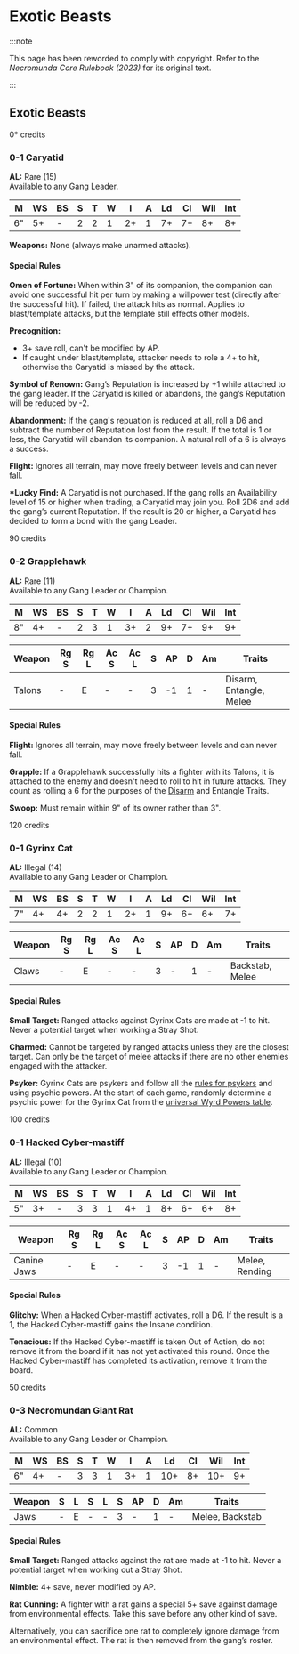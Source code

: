 # Exotic Beasts

:::note

This page has been reworded to comply with copyright. Refer to the _Necromunda Core Rulebook (2023)_ for its original text.

:::

## Exotic Beasts[](https://necrovox.org/docs/armoury/status-items/#exotic-beasts "Direct link to Exotic Beasts")

0\* credits

### 0-1 Caryatid[](https://necrovox.org/docs/armoury/status-items/#0-1-caryatid "Direct link to 0-1 Caryatid")

**AL:** Rare (15)  
Available to any Gang Leader.

| M | WS | BS | S | T | W | I | A | Ld | Cl | Wil | Int |
| --- | --- | --- | --- | --- | --- | --- | --- | --- | --- | --- | --- |
| 6" | 5+ | \- | 2 | 2 | 1 | 2+ | 1 | 7+ | 7+ | 8+ | 8+ |

**Weapons:** None (always make unarmed attacks).

#### Special Rules[](https://necrovox.org/docs/armoury/status-items/#special-rules "Direct link to Special Rules")

**Omen of Fortune:** When within 3" of its companion, the companion can avoid one successful hit per turn by making a willpower test (directly after the successful hit). If failed, the attack hits as normal. Applies to blast/template attacks, but the template still effects other models.

**Precognition:**

-   3+ save roll, can't be modified by AP.
-   If caught under blast/template, attacker needs to role a 4+ to hit, otherwise the Caryatid is missed by the attack.

**Symbol of Renown:** Gang’s Reputation is increased by +1 while attached to the gang leader. If the Caryatid is killed or abandons, the gang’s Reputation will be reduced by -2.

**Abandonment:** If the gang's repuation is reduced at all, roll a D6 and subtract the number of Reputation lost from the result. If the total is 1 or less, the Caryatid will abandon its companion. A natural roll of a 6 is always a success.

**Flight:** Ignores all terrain, may move freely between levels and can never fall.

**\*Lucky Find:** A Caryatid is not purchased. If the gang rolls an Availability level of 15 or higher when trading, a Caryatid may join you. Roll 2D6 and add the gang’s current Reputation. If the result is 20 or higher, a Caryatid has decided to form a bond with the gang Leader.

90 credits

### 0-2 Grapplehawk[](https://necrovox.org/docs/armoury/status-items/#0-2-grapplehawk "Direct link to 0-2 Grapplehawk")

**AL:** Rare (11)  
Available to any Gang Leader or Champion.

| M | WS | BS | S | T | W | I | A | Ld | Cl | Wil | Int |
| --- | --- | --- | --- | --- | --- | --- | --- | --- | --- | --- | --- |
| 8" | 4+ | \- | 2 | 3 | 1 | 3+ | 2 | 9+ | 7+ | 9+ | 9+ |

| Weapon | Rg S | Rg L | Ac S | Ac L | S | AP | D | Am | Traits |
| --- | --- | --- | --- | --- | --- | --- | --- | --- | --- |
| Talons | \- | E | \- | \- | 3 | \-1 | 1 | \- | Disarm, Entangle, Melee |

#### Special Rules[](https://necrovox.org/docs/armoury/status-items/#special-rules-1 "Direct link to Special Rules")

**Flight:** Ignores all terrain, may move freely between levels and can never fall.

**Grapple:** If a Grapplehawk successfully hits a fighter with its Talons, it is attached to the enemy and doesn't need to roll to hit in future attacks. They count as rolling a 6 for the purposes of the [Disarm](https://necrovox.org/docs/gang-fighters-and-their-weaponry/skills/#3-disarm) and Entangle Traits.

**Swoop:** Must remain within 9" of its owner rather than 3".

120 credits

### 0-1 Gyrinx Cat[](https://necrovox.org/docs/armoury/status-items/#0-1-gyrinx-cat "Direct link to 0-1 Gyrinx Cat")

**AL:** Illegal (14)  
Available to any Gang Leader or Champion.

| M | WS | BS | S | T | W | I | A | Ld | Cl | Wil | Int |
| --- | --- | --- | --- | --- | --- | --- | --- | --- | --- | --- | --- |
| 7" | 4+ | 4+ | 2 | 2 | 1 | 2+ | 1 | 9+ | 6+ | 6+ | 7+ |

| Weapon | Rg S | Rg L | Ac S | Ac L | S | AP | D | Am | Traits |
| --- | --- | --- | --- | --- | --- | --- | --- | --- | --- |
| Claws | \- | E | \- | \- | 3 | \- | 1 | \- | Backstab, Melee |

#### Special Rules[](https://necrovox.org/docs/armoury/status-items/#special-rules-2 "Direct link to Special Rules")

**Small Target:** Ranged attacks against Gyrinx Cats are made at -1 to hit. Never a potential target when working a Stray Shot.

**Charmed:** Cannot be targeted by ranged attacks unless they are the closest target. Can only be the target of melee attacks if there are no other enemies engaged with the attacker.

**Psyker:** Gyrinx Cats are psykers and follow all the [rules for psykers](https://necrovox.org/docs/the-rules/psykers) and using psychic powers. At the start of each game, randomly determine a psychic power for the Gyrinx Cat from the [universal Wyrd Powers table](https://necrovox.org/docs/the-rules/psykers#wyrd-powers).

100 credits

### 0-1 Hacked Cyber-mastiff[](https://necrovox.org/docs/armoury/status-items/#0-1-hacked-cyber-mastiff "Direct link to 0-1 Hacked Cyber-mastiff")

**AL:** Illegal (10)  
Available to any Gang Leader or Champion.

| M | WS | BS | S | T | W | I | A | Ld | Cl | Wil | Int |
| --- | --- | --- | --- | --- | --- | --- | --- | --- | --- | --- | --- |
| 5" | 3+ | \- | 3 | 3 | 1 | 4+ | 1 | 8+ | 6+ | 6+ | 8+ |

| Weapon | Rg S | Rg L | Ac S | Ac L | S | AP | D | Am | Traits |
| --- | --- | --- | --- | --- | --- | --- | --- | --- | --- |
| Canine Jaws | \- | E | \- | \- | 3 | \-1 | 1 | \- | Melee, Rending |

#### Special Rules[](https://necrovox.org/docs/armoury/status-items/#special-rules-3 "Direct link to Special Rules")

**Glitchy:** When a Hacked Cyber-mastiff activates, roll a D6. If the result is a 1, the Hacked Cyber-mastiff gains the Insane condition.

**Tenacious:** If the Hacked Cyber-mastiff is taken Out of Action, do not remove it from the board if it has not yet activated this round. Once the Hacked Cyber-mastiff has completed its activation, remove it from the board.

50 credits

### 0-3 Necromundan Giant Rat[](https://necrovox.org/docs/armoury/status-items/#0-3-necromundan-giant-rat "Direct link to 0-3 Necromundan Giant Rat")

**AL:** Common  
Available to any Gang Leader or Champion.

| M | WS | BS | S | T | W | I | A | Ld | Cl | Wil | Int |
| --- | --- | --- | --- | --- | --- | --- | --- | --- | --- | --- | --- |
| 6" | 4+ | \- | 3 | 3 | 1 | 3+ | 1 | 10+ | 8+ | 10+ | 9+ |

| Weapon | S | L | S | L | S | AP | D | Am | Traits |
| --- | --- | --- | --- | --- | --- | --- | --- | --- | --- |
| Jaws | \- | E | \- | \- | 3 | \- | 1 | \- | Melee, Backstab |

#### Special Rules[](https://necrovox.org/docs/armoury/status-items/#special-rules-4 "Direct link to Special Rules")

**Small Target:** Ranged attacks against the rat are made at -1 to hit. Never a potential target when working out a Stray Shot.

**Nimble:** 4+ save, never modified by AP.

**Rat Cunning:** A fighter with a rat gains a special 5+ save against damage from environmental effects. Take this save before any other kind of save.

Alternatively, you can sacrifice one rat to completely ignore damage from an environmental effect. The rat is then removed from the gang’s roster.

